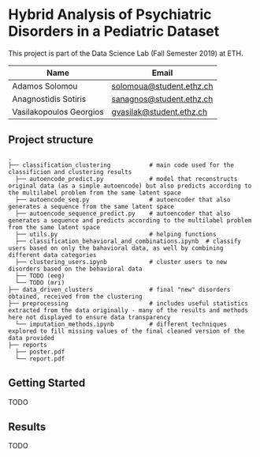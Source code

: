 # Hybrid Analysis of Psychiatric Disorders in a Pediatric Dataset

This project is part of the Data Science Lab (Fall Semester 2019) at ETH.


| Name  | Email |
| ------------- | ------------- |
| Adamos Solomou  | solomoua@student.ethz.ch  |
| Anagnostidis Sotiris  | sanagnos@student.ethz.ch  |
| Vasilakopoulos Georgios  | gvasilak@student.ethz.ch  |

## Project structure

    .
    ├── classification_clustering           # main code used for the classificion and clustering results
      ├── autoencode_predict.py             # model that reconstructs original data (as a simple autoencode) but also predicts according to the multilabel problem from the same latent space
      ├── autoencode_seq.py                 # autoencoder that also generates a sequence from the same latent space
      ├── autoencode_sequence_predict.py    # autoencoder that also generates a sequence and predicts according to the multilabel problem from the same latent space
      ├── utils.py                          # helping functions
      ├── classification_behavioral_and_combinations.ipynb  # classify users based on only the bahavioral data, as well by combining different data categories                                            
      ├── clustering_users.ipynb            # cluster users to new disorders based on the behavioral data                                    
      ├── TODO (eeg)
      └── TODO (mri)
    ├── data_driven_clusters                # final "new" disorders obtained, received from the clustering
    ├── preprocessing                       # includes useful statistics extracted from the data originally - many of the results and methods here not displayed to ensure data transparency
      └── imputation_methods.ipynb          # different techniques explored to fill missing values of the final cleaned version of the data provided
    ├── reports                       
      ├── poster.pdf
      └── report.pdf


## Getting Started

TODO

## Results

TODO
